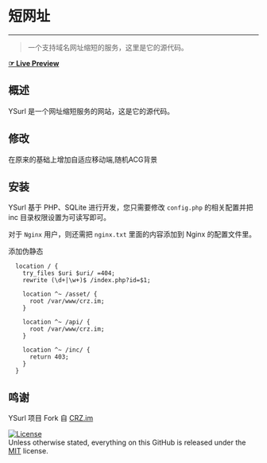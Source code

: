 # 短网址
---
> 一个支持域名网址缩短的服务，这里是它的源代码。

[**☞ Live Preview**](http://ins.si)

## 概述
YSurl 是一个网址缩短服务的网站，这是它的源代码。

## 修改

在原来的基础上增加自适应移动端,随机ACG背景

## 安装
YSurl 基于 PHP、SQLite 进行开发，您只需要修改 `config.php` 的相关配置并把 inc 目录权限设置为可读写即可。

对于 `Nginx` 用户，则还需把 `nginx.txt` 里面的内容添加到 Nginx 的配置文件里。

添加伪静态

```
  location / {
    try_files $uri $uri/ =404;
    rewrite (\d+|\w+)$ /index.php?id=$1;

    location ^~ /asset/ {
      root /var/www/crz.im;
    }

    location ^~ /api/ {
      root /var/www/crz.im;
    }

    location ^~ /inc/ {
      return 403;
    }
  }
```

## 鸣谢

YSurl 项目 Fork 自 [CRZ.im](https://github.com/Caringor/CRZ.im/) 

<a href="https://cyrilwong.mit-license.org/"><img src="https://img.shields.io/github/license/ikym/mit-license?style=flat-square.svg" alt="License"></a></br>
Unless otherwise stated, everything on this GitHub is released under the [MIT](https://cyrilwong.mit-license.org/) license.
